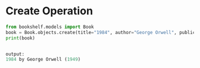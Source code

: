 # Create Operation

```python
from bookshelf.models import Book
book = Book.objects.create(title="1984", author="George Orwell", publication_year=1949)
print(book)


output:
1984 by George Orwell (1949)

```

